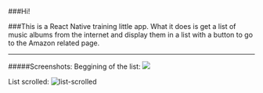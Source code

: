 ###Hi!

###This is a React Native training little app.
What it does is get a list of music albums from the internet and display them in a list with a button to go to the Amazon related page.

---

#####Screenshots:
 Beggining of the list:
<img src="https://image.ibb.co/deXjc0/list.png">

 List scrolled:
<img src="https://image.ibb.co/ewv4c0/list-scrolled.png" alt="list-scrolled">
